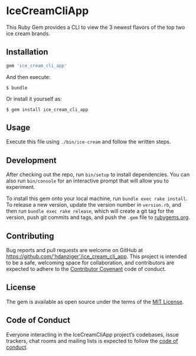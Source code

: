 # IceCreamCliApp

This Ruby Gem provides a CLI to view the 3 newest flavors of the top two ice cream brands.

## Installation

```ruby
gem 'ice_cream_cli_app'
```

And then execute:

    $ bundle

Or install it yourself as:

    $ gem install ice_cream_cli_app

## Usage

Execute this file using `./bin/ice-cream` and follow the written steps.  

## Development

After checking out the repo, run `bin/setup` to install dependencies. You can also run `bin/console` for an interactive prompt that will allow you to experiment.

To install this gem onto your local machine, run `bundle exec rake install`. To release a new version, update the version number in `version.rb`, and then run `bundle exec rake release`, which will create a git tag for the version, push git commits and tags, and push the `.gem` file to [rubygems.org](https://rubygems.org).

## Contributing

Bug reports and pull requests are welcome on GitHub at https://github.com/'hdanziger'/ice_cream_cli_app. This project is intended to be a safe, welcoming space for collaboration, and contributors are expected to adhere to the [Contributor Covenant](http://contributor-covenant.org) code of conduct.

## License

The gem is available as open source under the terms of the [MIT License](http://opensource.org/licenses/MIT).

## Code of Conduct

Everyone interacting in the IceCreamCliApp project’s codebases, issue trackers, chat rooms and mailing lists is expected to follow the [code of conduct](https://github.com/'hdanziger'/ice_cream_cli_app/blob/master/CODE_OF_CONDUCT.md).
